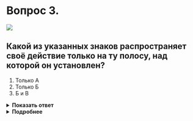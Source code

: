 # Вопрос 3.

![](https://s.drom.ru/i24227/pdd/tickets/2016/1542608285.jpg)

## Какой из указанных знаков распространяет своё действие только на ту полосу, над которой он установлен?

1. Только А
2. Только Б
3. Б и В

<details>
<summary><b>Показать ответ</b></summary>
Правильный ответ: 1
</details>
<details>
<summary><b>Подробнее</b></summary>
Знак с табличкой 8.14 «Полоса движения» («А»), указывающей полосу движения, на которую распространяется действие знака или светофора. 
(«Дорожные знаки»)
</details>
